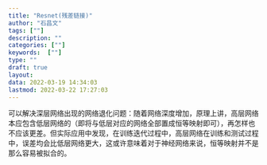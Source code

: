 ```yaml
---
title: "Resnet(残差链接)"
author: "石昌文"
tags: [""]
description: ""
categories: [""]
keywords:  [""]
type: ""
draft: true
layout: 
data: 2022-03-19 14:34:03
lastmod: 2022-03-22 17:27:03
---
```

可以解决深层网络出现的网络退化问题：随着网络深度增加，原理上讲，高层网络本应包含低层网络的（即将与低层对应的网络全部置成恒等映射即可），再怎样也不应该更差。但实际应用中发现，在训练迭代过程中，高层网络在训练和测试过程中，误差均会比低层网络更大，这或许意味着对于神经网络来说，恒等映射并不是那么容易被拟合的。

